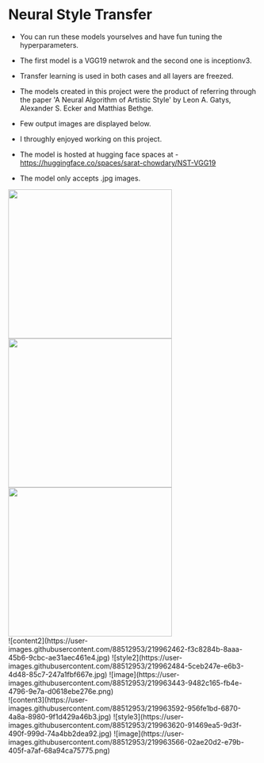 # Neural Style Transfer

* You can run these models yourselves and have fun tuning the hyperparameters.

* The first model is a VGG19 netwrok and the second one is inceptionv3.
* Transfer learning is used in both cases and all layers are freezed.

* The models created in this project were the product of referring 
through the paper 'A Neural Algorithm of Artistic Style' by Leon A. Gatys, 
Alexander S. Ecker and Matthias Bethge. 

* Few output images are displayed below.
* I throughly enjoyed working on this project.

* The model is hosted at hugging face spaces at - https://huggingface.co/spaces/sarat-chowdary/NST-VGG19
* The model only accepts .jpg images.

<div style='float'>
<img height=300px width=330 src="https://user-images.githubusercontent.com/88512953/219962449-8ff43b43-5338-4e1d-8bee-99d4b506a256.jpg">
<img height=300px width=330 src="https://user-images.githubusercontent.com/88512953/219962473-07ece511-c927-4dff-ab0b-87ea622881b9.jpg">
<img height=300px width=330 src="https://user-images.githubusercontent.com/88512953/219963381-837e1ef1-7566-4fdb-aa74-8c0cc9c41b05.png">
</div>

<div style='float'>
![content2](https://user-images.githubusercontent.com/88512953/219962462-f3c8284b-8aaa-45b6-9cbc-ae31aec461e4.jpg)
![style2](https://user-images.githubusercontent.com/88512953/219962484-5ceb247e-e6b3-4d48-85c7-247a1fbf667e.jpg)
![image](https://user-images.githubusercontent.com/88512953/219963443-9482c165-fb4e-4796-9e7a-d0618ebe276e.png)
</div>

<div style='float'>
![content3](https://user-images.githubusercontent.com/88512953/219963592-956fe1bd-6870-4a8a-8980-9f1d429a46b3.jpg)
![style3](https://user-images.githubusercontent.com/88512953/219963620-91469ea5-9d3f-490f-999d-74a4bb2dea92.jpg)
![image](https://user-images.githubusercontent.com/88512953/219963566-02ae20d2-e79b-405f-a7af-68a94ca75775.png)
</div>

